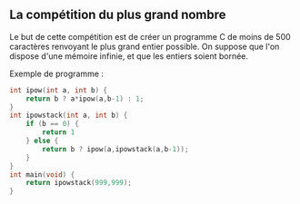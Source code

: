 ## La compétition du plus grand nombre

Le but de cette compétition est de créer un programme C de moins de 500 caractères renvoyant le plus grand entier possible. On suppose que l'on dispose d'une mémoire infinie, et que les entiers soient bornée.

Exemple de programme :
```c
int ipow(int a, int b) {
	return b ? a*ipow(a,b-1) : 1;
}
int ipowstack(int a, int b) {
	if (b == 0) {
		return 1
	} else {
		return b ? ipow(a,ipowstack(a,b-1));
	} 
}
int main(void) {
	return ipowstack(999,999);
}
```
<!--stackedit_data:
eyJoaXN0b3J5IjpbMTQ1NTIxMjkxNF19
-->